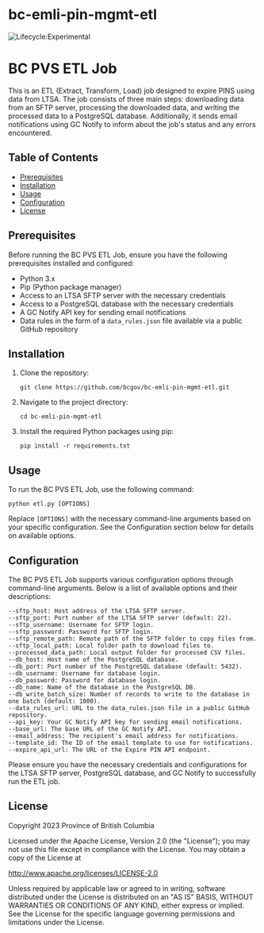 # bc-emli-pin-mgmt-etl

![Lifecycle:Experimental](https://img.shields.io/badge/Lifecycle-Experimental-339999)

# BC PVS ETL Job

This is an ETL (Extract, Transform, Load) job designed to expire PINS using data from LTSA. The job consists of three main steps: downloading data from an SFTP server, processing the downloaded data, and writing the processed data to a PostgreSQL database. Additionally, it sends email notifications using GC Notify to inform about the job's status and any errors encountered.

## Table of Contents

- [Prerequisites](#prerequisites)
- [Installation](#installation)
- [Usage](#usage)
- [Configuration](#configuration)
- [License](#license)

## Prerequisites

Before running the BC PVS ETL Job, ensure you have the following prerequisites installed and configured:

- Python 3.x
- Pip (Python package manager)
- Access to an LTSA SFTP server with the necessary credentials
- Access to a PostgreSQL database with the necessary credentials
- A GC Notify API key for sending email notifications
- Data rules in the form of a `data_rules.json` file available via a public GitHub repository

## Installation

1. Clone the repository:

   ```
   git clone https://github.com/bcgov/bc-emli-pin-mgmt-etl.git
   ```
   
2. Navigate to the project directory:
   ```
   cd bc-emli-pin-mgmt-etl
   ```

3. Install the required Python packages using pip:
   ```
   pip install -r requirements.txt
   ```

## Usage
To run the BC PVS ETL Job, use the following command:

```
python etl.py [OPTIONS]
```

Replace `[OPTIONS]` with the necessary command-line arguments based on your specific configuration. See the Configuration section below for details on available options.

## Configuration

The BC PVS ETL Job supports various configuration options through command-line arguments. Below is a list of available options and their descriptions:

```
--sftp_host: Host address of the LTSA SFTP server.
--sftp_port: Port number of the LTSA SFTP server (default: 22).
--sftp_username: Username for SFTP login.
--sftp_password: Password for SFTP login.
--sftp_remote_path: Remote path of the SFTP folder to copy files from.
--sftp_local_path: Local folder path to download files to.
--processed_data_path: Local output folder for processed CSV files.
--db_host: Host name of the PostgreSQL database.
--db_port: Port number of the PostgreSQL database (default: 5432).
--db_username: Username for database login.
--db_password: Password for database login.
--db_name: Name of the database in the PostgreSQL DB.
--db_write_batch_size: Number of records to write to the database in one batch (default: 1000).
--data_rules_url: URL to the data_rules.json file in a public GitHub repository.
--api_key: Your GC Notify API key for sending email notifications.
--base_url: The base URL of the GC Notify API.
--email_address: The recipient's email address for notifications.
--template_id: The ID of the email template to use for notifications.
--expire_api_url: The URL of the Expire PIN API endpoint.
```

Please ensure you have the necessary credentials and configurations for the LTSA SFTP server, PostgreSQL database, and GC Notify to successfully run the ETL job.

## License

Copyright 2023 Province of British Columbia

Licensed under the Apache License, Version 2.0 (the "License");
you may not use this file except in compliance with the License.
You may obtain a copy of the License at 

   http://www.apache.org/licenses/LICENSE-2.0

Unless required by applicable law or agreed to in writing, software
distributed under the License is distributed on an "AS IS" BASIS,
WITHOUT WARRANTIES OR CONDITIONS OF ANY KIND, either express or implied.
See the License for the specific language governing permissions and
limitations under the License.
